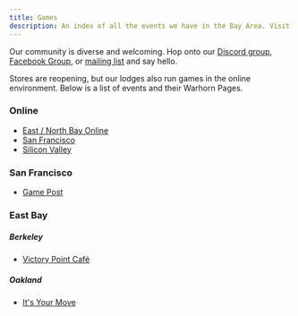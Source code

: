 ```yaml
---
title: Games
description: An index of all the events we have in the Bay Area. Visit us or meet us online!
---
```


Our community is diverse and welcoming. Hop onto our [Discord group](https://discord.gg/Qj753NEXJm), [Facebook Group](https://www.facebook.com/groups/OaktownPathfinderSociety), or  [mailing list](#) and say hello.

Stores are reopening, but our lodges also run games in the online environment. Below is a list of events and their Warhorn Pages. 

### Online
- [East / North Bay Online](https://warhorn.net/events/sf-bay-ne)
- [San Francisco](https://warhorn.net/events/gamescape-sf-pfs)
- [Silicon Valley](https://warhorn.net/events/silicon-valley-pfs-sfs-acg) 


### San Francisco
- [Game Post](https://warhorn.net/events/gamescape-sf-pfs)

### East Bay

##### Berkeley
- [Victory Point Café](https://warhorn.net/events/sf-bay-ne)

##### Oakland
- [It's Your Move](https://warhorn.net/events/sf-bay-ne)
